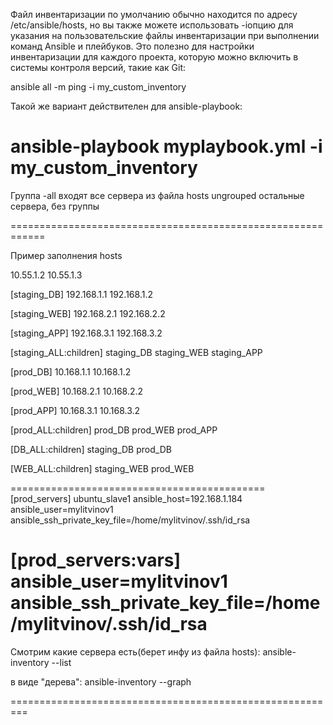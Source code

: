 Файл инвентаризации по умолчанию обычно находится по адресу /etc/ansible/hosts, но вы также можете использовать -iопцию для указания на пользовательские файлы инвентаризации при выполнении команд Ansible и плейбуков. Это полезно для настройки инвентаризации для каждого проекта, которую можно включить в системы контроля версий, такие как Git:

ansible all -m ping -i my_custom_inventory
 
Такой же вариант действителен для ansible-playbook:

ansible-playbook myplaybook.yml -i my_custom_inventory
==================================================================

Группа -all входят все сервера из файла hosts
ungrouped остальные сервера, без группы

============================================================

Пример заполнения hosts

10.55.1.2
10.55.1.3

[staging_DB]
192.168.1.1
192.168.1.2

[staging_WEB]
192.168.2.1
192.168.2.2

[staging_APP]
192.168.3.1
192.168.3.2

[staging_ALL:children]
staging_DB
staging_WEB
staging_APP


[prod_DB]
10.168.1.1
10.168.1.2

[prod_WEB]
10.168.2.1
10.168.2.2

[prod_APP]
10.168.3.1
10.168.3.2

[prod_ALL:children]
prod_DB
prod_WEB
prod_APP

[DB_ALL:children]
staging_DB
prod_DB

[WEB_ALL:children]
staging_WEB
prod_WEB

============================================
[prod_servers]
ubuntu_slave1 ansible_host=192.168.1.184 ansible_user=mylitvinov1 ansible_ssh_private_key_file=/home/mylitvinov/.ssh/id_rsa


[prod_servers:vars]
ansible_user=mylitvinov1 
ansible_ssh_private_key_file=/home/mylitvinov/.ssh/id_rsa
==================================================

Смотрим какие сервера есть(берет инфу из файла hosts):
ansible-inventory --list

в виде "дерева":
ansible-inventory --graph 

=========================================================
